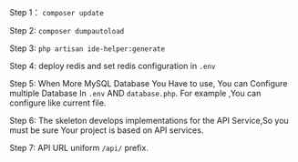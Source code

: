 Step 1：
`composer update`

Step 2:
`composer dumpautoload`

Step 3:
`php artisan ide-helper:generate`

Step 4:
deploy redis and set redis configuration in `.env`

Step 5:
When More MySQL Database You Have to use, You can Configure multiple Database In `.env` AND `database.php`.
For example ,You can configure like current file.

Step 6:
The skeleton develops implementations for the API Service,So you must be sure Your project is based on API services.

Step 7:
API URL uniform `/api/`  prefix.

